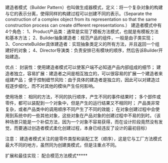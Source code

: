 建造者模式（Builder Pattern）也叫做生成器模式，定义：将一个复杂对象的构建与它的表示分离，使得同样的构建过程可以创建不同的表示。（Separate the construction of a complex object from its representation so that the same construction process can create different representations.）
建造者模式中有4个角色：
1、Product产品类：通常是实现了模板方法模式，也就是有模板方法和基本方法；
2、Builder抽象建造者：规范产品的组件，一般是由子类实现；
3、ConcreteBuilder具体建造者：实现抽象类定义的所有方法，并且返回一个组建好的对象；
4、Director导演类：负责安排已有模块的顺序，然后告诉Builder开始建造。

优点：
封装性：使用建造者模式可以使客户端不必知道产品内部组成的细节；
建造者独立，容易扩展：建造者之间是相互独立的，可以很容易的扩展一个建造者来组建产品；
便于控制细节风险：由于具体的建造者是独立的，因此可以对建造过程逐步细化，而不对其他的模块产生任何影响。

使用场景：
相同的方法，不同的执行顺序，产生不同的事件结果时；
多个部件或零件，都可以装配到一个对象中，但是产生的运行结果又不相同时；
产品类非常复杂，或者产品类中的调用顺序不同产生了不同的效能；
在对象创建过程中会使用到系统中的一些其他对象，这些对象在产品对象的创建过程中不易的到时。（该种场景只能是一个补偿方法，因为一个对象不容易获得，而在设计阶段竟然没有发觉，而要通过创造者模式柔化创建过程，本身已经违反了设计的最初目标）

注意：
建造者模式关注的是零件类型和装配工艺（顺序），这是它与工厂方法模式最大不同的地方，虽然同为创建类模式，但是注重点不同。

扩展和最佳实现：
配合模范方法模式*****